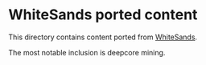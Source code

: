 # WhiteSands ported content

This directory contains content ported from [WhiteSands](https://github.com/Whitesands13/Whitesands).

The most notable inclusion is deepcore mining.

